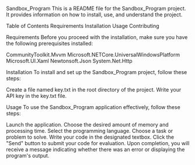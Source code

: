 Sandbox_Program
This is a README file for the Sandbox_Program project. It provides information on how to install, use, and understand the project.

Table of Contents
Requirements
Installation
Usage
Contributing

Requirements
Before you proceed with the installation, make sure you have the following prerequisites installed:

CommunityToolkit.Mvvm
Microsoft.NETCore.UniversalWindowsPlatform
Microsoft.UI.Xaml
Newtonsoft.Json
System.Net.Http

Installation
To install and set up the Sandbox_Program project, follow these steps:

Create a file named key.txt in the root directory of the project.
Write your API key in the key.txt file.

Usage
To use the Sandbox_Program application effectively, follow these steps:

Launch the application.
Choose the desired amount of memory and processing time.
Select the programming language.
Choose a task or problem to solve.
Write your code in the designated textbox.
Click the "Send" button to submit your code for evaluation.
Upon completion, you will receive a message indicating whether there was an error or displaying the program's output.
